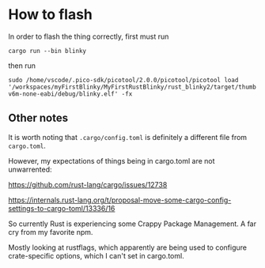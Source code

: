 # How to flash

In order to flash the thing correctly, first must run

`cargo run --bin blinky`

then run

`sudo /home/vscode/.pico-sdk/picotool/2.0.0/picotool/picotool load '/workspaces/myFirstBlinky/MyFirstRustBlinky/rust_blinky2/target/thumbv6m-none-eabi/debug/blinky.elf' -fx`

## Other notes

It is worth noting that `.cargo/config.toml` is definitely a different file from `cargo.toml`.

However, my expectations of things being in cargo.toml are not unwarrented:

https://github.com/rust-lang/cargo/issues/12738

https://internals.rust-lang.org/t/proposal-move-some-cargo-config-settings-to-cargo-toml/13336/16

So currently Rust is experiencing some Crappy Package Management. A far cry from my favorite npm.

Mostly looking at rustflags, which apparently are being used to configure crate-specific options, which I can't set in cargo.toml.